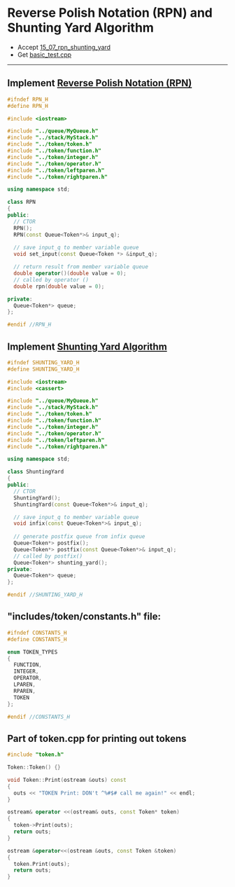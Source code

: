 # Reverse Polish Notation (RPN) and Shunting Yard Algorithm

- Accept [15_07_rpn_shunting_yard](https://classroom.github.com/a/EftvmLVX)
- Get [basic_test.cpp](basic_test.cpp)

---

## Implement [Reverse Polish Notation (RPN)](https://docs.google.com/document/d/1orxcAaCVnN6MvZJwNDrMLkUtBxyXppl5y6dVaAzYjmA/edit?usp=sharing)

```c++
#ifndef RPN_H
#define RPN_H

#include <iostream>

#include "../queue/MyQueue.h"
#include "../stack/MyStack.h"
#include "../token/token.h"
#include "../token/function.h"
#include "../token/integer.h"
#include "../token/operator.h"
#include "../token/leftparen.h"
#include "../token/rightparen.h"

using namespace std;

class RPN
{
public:
  // CTOR
  RPN();
  RPN(const Queue<Token*>& input_q);
  
  // save input_q to member variable queue
  void set_input(const Queue<Token *> &input_q);

  // return result from member variable queue
  double operator()(double value = 0);
  // called by operator ()
  double rpn(double value = 0);

private:
  Queue<Token*> queue;
};

#endif //RPN_H
```


## Implement [Shunting Yard Algorithm](https://docs.google.com/document/d/1MAbJERpctca8mEh46BHBaSEpDREnuvHrVfwohcwrCck/edit?usp=sharing)

```c++
#ifndef SHUNTING_YARD_H
#define SHUNTING_YARD_H

#include <iostream>
#include <cassert>

#include "../queue/MyQueue.h"
#include "../stack/MyStack.h"
#include "../token/token.h"
#include "../token/function.h"
#include "../token/integer.h"
#include "../token/operator.h"
#include "../token/leftparen.h"
#include "../token/rightparen.h"

using namespace std;

class ShuntingYard
{
public:
  // CTOR
  ShuntingYard();
  ShuntingYard(const Queue<Token*>& input_q);

  // save input_q to member variable queue
  void infix(const Queue<Token*>& input_q);
  
  // generate postfix queue from infix queue
  Queue<Token*> postfix();
  Queue<Token*> postfix(const Queue<Token*>& input_q);
  // called by postfix() 
  Queue<Token*> shunting_yard();
private:
  Queue<Token*> queue;
};

#endif //SHUNTING_YARD_H
```


## "includes/token/constants.h" file:

```c++
#ifndef CONSTANTS_H
#define CONSTANTS_H

enum TOKEN_TYPES
{
  FUNCTION,
  INTEGER,
  OPERATOR,
  LPAREN,
  RPAREN,
  TOKEN
};

#endif //CONSTANTS_H
```

## Part of token.cpp for printing out tokens

```c++
#include "token.h"

Token::Token() {}

void Token::Print(ostream &outs) const
{
  outs << "TOKEN Print: DON't ^%#$# call me again!" << endl;
}

ostream& operator <<(ostream& outs, const Token* token)
{
  token->Print(outs);
  return outs;
}

ostream &operator<<(ostream &outs, const Token &token)
{
  token.Print(outs);
  return outs;
}
```